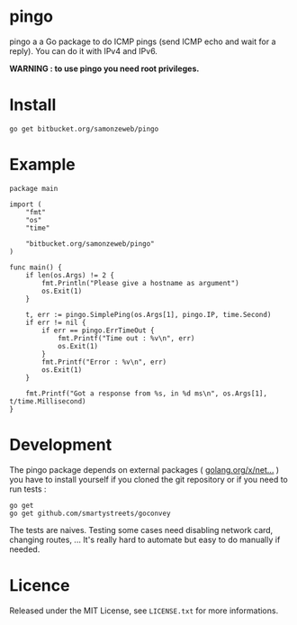 # pingo

pingo a a Go package to do ICMP pings (send ICMP echo and wait for a reply). You can do it with IPv4 and IPv6.

**WARNING : to use pingo you need root privileges.**

# Install

```
go get bitbucket.org/samonzeweb/pingo
```

# Example

```
package main

import (
	"fmt"
	"os"
	"time"

	"bitbucket.org/samonzeweb/pingo"
)

func main() {
	if len(os.Args) != 2 {
		fmt.Println("Please give a hostname as argument")
		os.Exit(1)
	}

	t, err := pingo.SimplePing(os.Args[1], pingo.IP, time.Second)
	if err != nil {
		if err == pingo.ErrTimeOut {
			fmt.Printf("Time out : %v\n", err)
			os.Exit(1)
		}
		fmt.Printf("Error : %v\n", err)
		os.Exit(1)
	}

	fmt.Printf("Got a response from %s, in %d ms\n", os.Args[1], t/time.Millisecond)
}
```

# Development

The pingo package depends on external packages ( [golang.org/x/net...](https://godoc.org/golang.org/x/net) ) you have to install yourself if you cloned the git repository or if you need to run tests :

```
go get
go get github.com/smartystreets/goconvey
```

The tests are naives. Testing some cases need disabling network card, changing routes, ... It's really hard to automate but easy to do manually if needed.

# Licence

Released under the MIT License, see `LICENSE.txt` for more informations.
